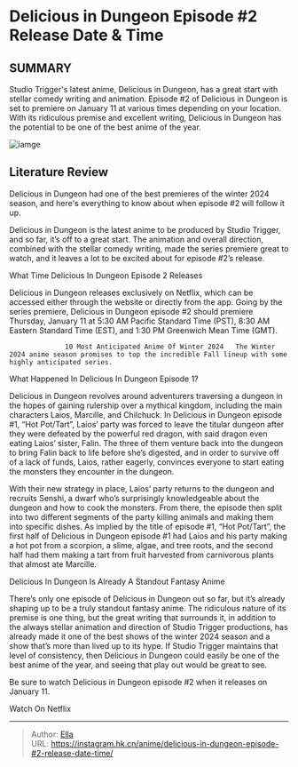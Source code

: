 # Delicious in Dungeon Episode #2 Release Date &amp; Time


## SUMMARY 



  Studio Trigger&#39;s latest anime, Delicious in Dungeon, has a great start with stellar comedy writing and animation.   Episode #2 of Delicious in Dungeon is set to premiere on January 11 at various times depending on your location.   With its ridiculous premise and excellent writing, Delicious in Dungeon has the potential to be one of the best anime of the year.  

![iamge](https://static1.srcdn.com/wordpress/wp-content/uploads/2024/01/delicious-in-dungeon-episode-1-senshi.jpg)

## Literature Review

Delicious in Dungeon had one of the best premieres of the winter 2024 season, and here&#39;s everything to know about when episode #2 will follow it up.




Delicious in Dungeon is the latest anime to be produced by Studio Trigger, and so far, it’s off to a great start. The animation and overall direction, combined with the stellar comedy writing, made the series premiere great to watch, and it leaves a lot to be excited about for episode #2’s release.





 What Time Delicious In Dungeon Episode 2 Releases 
          

Delicious in Dungeon releases exclusively on Netflix, which can be accessed either through the website or directly from the app. Going by the series premiere, Delicious in Dungeon episode #2 should premiere Thursday, January 11 at 5:30 AM Pacific Standard Time (PST), 8:30 AM Eastern Standard Time (EST), and 1:30 PM Greenwich Mean Time (GMT).

                  10 Most Anticipated Anime Of Winter 2024   The Winter 2024 anime season promises to top the incredible Fall lineup with some highly anticipated series.   



 What Happened In Delicious In Dungeon Episode 1? 
          




Delicious in Dungeon revolves around adventurers traversing a dungeon in the hopes of gaining rulership over a mythical kingdom, including the main characters Laios, Marcille, and Chilchuck. In Delicious in Dungeon episode #1, “Hot Pot/Tart”, Laios’ party was forced to leave the titular dungeon after they were defeated by the powerful red dragon, with said dragon even eating Laios’ sister, Falin. The three of them venture back into the dungeon to bring Falin back to life before she’s digested, and in order to survive off of a lack of funds, Laios, rather eagerly, convinces everyone to start eating the monsters they encounter in the dungeon.

With their new strategy in place, Laios’ party returns to the dungeon and recruits Senshi, a dwarf who’s surprisingly knowledgeable about the dungeon and how to cook the monsters. From there, the episode then split into two different segments of the party killing animals and making them into specific dishes. As implied by the title of episode #1, “Hot Pot/Tart”, the first half of Delicious in Dungeon episode #1 had Laios and his party making a hot pot from a scorpion, a slime, algae, and tree roots, and the second half had them making a tart from fruit harvested from carnivorous plants that almost ate Marcille.






 Delicious In Dungeon Is Already A Standout Fantasy Anime 
          

There’s only one episode of Delicious in Dungeon out so far, but it’s already shaping up to be a truly standout fantasy anime. The ridiculous nature of its premise is one thing, but the great writing that surrounds it, in addition to the always stellar animation and direction of Studio Trigger productions, has already made it one of the best shows of the winter 2024 season and a show that’s more than lived up to its hype. If Studio Trigger maintains that level of consistency, then Delicious in Dungeon could easily be one of the best anime of the year, and seeing that play out would be great to see.

Be sure to watch Delicious in Dungeon episode #2 when it releases on January 11.

Watch On Netflix



---

> Author: [Ella](https://instagram.hk.cn/)  
> URL: https://instagram.hk.cn/anime/delicious-in-dungeon-episode-#2-release-date-time/  

